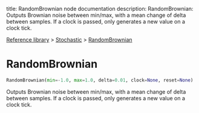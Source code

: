 title: RandomBrownian node documentation
description: RandomBrownian: Outputs Brownian noise between min/max, with a mean change of delta between samples. If a clock is passed, only generates a new value on a clock tick.

[Reference library](../../index.md) > [Stochastic](../index.md) > [RandomBrownian](index.md)

# RandomBrownian

```python
RandomBrownian(min=-1.0, max=1.0, delta=0.01, clock=None, reset=None)
```

Outputs Brownian noise between min/max, with a mean change of delta between samples. If a clock is passed, only generates a new value on a clock tick.

